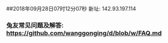 ##2018年09月28日07时12分07秒 新址: 142.93.197.114
### 兔友常见问题及解答: https://github.com/wanggonging/d/blob/w/FAQ.md
